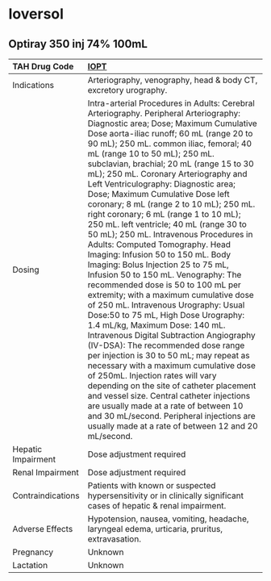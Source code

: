# Ioversol

## Optiray 350 inj 74% 100mL

| TAH Drug Code      | [**IOPT**](https://www.tahsda.org.tw/drugs/hissearch.php?drug_code=IOPT)                                                                                                                                                                                                                                                                                                                                                                                                                                                                                                                                                                                                                                                                                                                                                                                                                                                                                                                                                                                                                                                                                                                                                                                                                                                                                                                         |
|:-------------------|:-------------------------------------------------------------------------------------------------------------------------------------------------------------------------------------------------------------------------------------------------------------------------------------------------------------------------------------------------------------------------------------------------------------------------------------------------------------------------------------------------------------------------------------------------------------------------------------------------------------------------------------------------------------------------------------------------------------------------------------------------------------------------------------------------------------------------------------------------------------------------------------------------------------------------------------------------------------------------------------------------------------------------------------------------------------------------------------------------------------------------------------------------------------------------------------------------------------------------------------------------------------------------------------------------------------------------------------------------------------------------------------------------|
| Indications        | Arteriography, venography, head & body CT, excretory urography.                                                                                                                                                                                                                                                                                                                                                                                                                                                                                                                                                                                                                                                                                                                                                                                                                                                                                                                                                                                                                                                                                                                                                                                                                                                                                                                                  |
| Dosing             | Intra-arterial Procedures in Adults: Cerebral Arteriography. Peripheral Arteriography: Diagnostic area; Dose; Maximum Cumulative Dose aorta-iliac runoff; 60 mL (range 20 to 90 mL); 250 mL. common iliac, femoral; 40 mL (range 10 to 50 mL); 250 mL. subclavian, brachial; 20 mL (range 15 to 30 mL); 250 mL. Coronary Arteriography and Left Ventriculography: Diagnostic area; Dose; Maximum Cumulative Dose left coronary; 8 mL (range 2 to 10 mL); 250 mL. right coronary; 6 mL (range 1 to 10 mL); 250 mL. left ventricle; 40 mL (range 30 to 50 mL); 250 mL. Intravenous Procedures in Adults: Computed Tomography. Head Imaging: Infusion 50 to 150 mL. Body Imaging: Bolus Injection 25 to 75 mL, Infusion 50 to 150 mL. Venography: The recommended dose is 50 to 100 mL per extremity; with a maximum cumulative dose of 250 mL. Intravenous Urography: Usual Dose:50 to 75 mL, High Dose Urography: 1.4 mL/kg, Maximum Dose: 140 mL. Intravenous Digital Subtraction Angiography (IV-DSA): The recommended dose range per injection is 30 to 50 mL; may repeat as necessary with a maximum cumulative dose of 250mL. Injection rates will vary depending on the site of catheter placement and vessel size. Central catheter injections are usually made at a rate of between 10 and 30 mL/second. Peripheral injections are usually made at a rate of between 12 and 20 mL/second. |
| Hepatic Impairment | Dose adjustment required                                                                                                                                                                                                                                                                                                                                                                                                                                                                                                                                                                                                                                                                                                                                                                                                                                                                                                                                                                                                                                                                                                                                                                                                                                                                                                                                                                         |
| Renal Impairment   | Dose adjustment required                                                                                                                                                                                                                                                                                                                                                                                                                                                                                                                                                                                                                                                                                                                                                                                                                                                                                                                                                                                                                                                                                                                                                                                                                                                                                                                                                                         |
| Contraindications  | Patients with known or suspected hypersensitivity or in clinically significant cases of hepatic & renal impairment.                                                                                                                                                                                                                                                                                                                                                                                                                                                                                                                                                                                                                                                                                                                                                                                                                                                                                                                                                                                                                                                                                                                                                                                                                                                                              |
| Adverse Effects    | Hypotension, nausea, vomiting, headache, laryngeal edema, urticaria, pruritus, extravasation.                                                                                                                                                                                                                                                                                                                                                                                                                                                                                                                                                                                                                                                                                                                                                                                                                                                                                                                                                                                                                                                                                                                                                                                                                                                                                                    |
| Pregnancy          | Unknown                                                                                                                                                                                                                                                                                                                                                                                                                                                                                                                                                                                                                                                                                                                                                                                                                                                                                                                                                                                                                                                                                                                                                                                                                                                                                                                                                                                          |
| Lactation          | Unknown                                                                                                                                                                                                                                                                                                                                                                                                                                                                                                                                                                                                                                                                                                                                                                                                                                                                                                                                                                                                                                                                                                                                                                                                                                                                                                                                                                                          |

